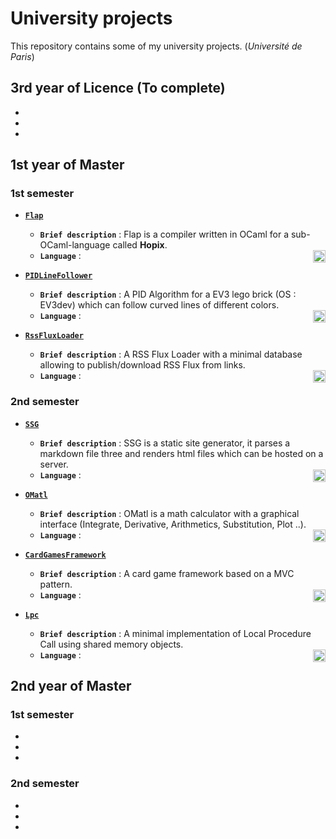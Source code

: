 # University projects

This repository contains some of my university projects. (*Université de Paris*)

## 3rd year of Licence (To complete)

* ![]()
* ![]()
* ![]()

## 1st year of Master

### 1st semester

* [**``Flap``**](https://github.com/afidal35/University-Projects/tree/main/Flap)
    * **``Brief description``** : Flap is a compiler written in OCaml for a sub-OCaml-language called **Hopix**.
    * **``Language``** : <img style="float: right;" alt="Ocaml_1" width="20px" src="https://cdn.jsdelivr.net/gh/devicons/devicon/icons/ocaml/ocaml-original.svg"/>

* [**``PIDLineFollower``**](https://github.com/afidal35/University-Projects/tree/main/PIDLineFollower)
    * **``Brief description``** : A PID Algorithm for a EV3 lego brick (OS : EV3dev) which can follow curved lines of different colors.
    * **``Language``** : <img style="float: right;" alt="Python" width="20px" src="https://cdn.jsdelivr.net/gh/devicons/devicon/icons/python/python-original.svg"/>

* [**``RssFluxLoader``**](https://github.com/afidal35/University-Projects/tree/main/RssFluxLoader)
    * **``Brief description``** : A RSS Flux Loader with a minimal database allowing to publish/download RSS Flux from links.
    * **``Language``** : <img style="float: right;" alt="Kotlin" width="20px" src="https://cdn.jsdelivr.net/gh/devicons/devicon/icons/kotlin/kotlin-original.svg"/>

### 2nd semester

* [**``SSG``**](https://github.com/afidal35/University-Projects/tree/main/SSG)
    * **``Brief description``** : SSG is a static site generator, it parses a markdown file three and renders html files which can be hosted on a server.
    * **``Language``** : <img style="float: right;" alt="Java" width="20px" src="https://cdn.jsdelivr.net/gh/devicons/devicon/icons/java/java-original.svg"/>

* [**``OMatl``**](https://github.com/afidal35/University-Projects/tree/main/OMatl)
    * **``Brief description``** : OMatl is a math calculator with a graphical interface (Integrate, Derivative, Arithmetics, Substitution, Plot ..). 
    * **``Language``** : <img style="float: right;" alt="Ocaml_2" width="20px" src="https://cdn.jsdelivr.net/gh/devicons/devicon/icons/ocaml/ocaml-original.svg"/>

* [**``CardGamesFramework``**](https://github.com/afidal35/University-Projects/tree/main/CardGamesFramework)
    * **``Brief description``** : A card game framework based on a MVC pattern.
    * **``Language``** : <img style="float: right;" alt="C++" width="20px" src="https://cdn.jsdelivr.net/gh/devicons/devicon/icons/cplusplus/cplusplus-original.svg"/>

* [**``Lpc``**](https://github.com/afidal35/University-Projects/tree/main/Lpc)
    * **``Brief description``** : A minimal implementation of Local Procedure Call using shared memory objects.
    * **``Language``** : <img style="float: right;" alt="C" width="20px" src="https://cdn.jsdelivr.net/gh/devicons/devicon/icons/c/c-original.svg"/>

## 2nd year of Master

### 1st semester

* ![]()
* ![]()
* ![]()

### 2nd semester

* ![]()
* ![]()
* ![]()
